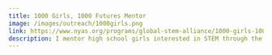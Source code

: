 ```yaml
---
title: 1000 Girls, 1000 Futures Mentor
image: /images/outreach/1000girls.png
link: https://www.nyas.org/programs/global-stem-alliance/1000-girls-1000-futures/
description: I mentor high school girls interested in STEM through the New York Academy of Sciences.
---
```

